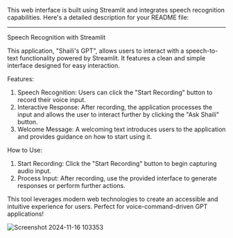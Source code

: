 This web interface is built using Streamlit and integrates speech recognition capabilities. Here's a detailed description for your README file:

---

 Speech Recognition with Streamlit

This application, "Shaili's GPT", allows users to interact with a speech-to-text functionality powered by Streamlit. It features a clean and simple interface designed for easy interaction.

 Features:
1. Speech Recognition: Users can click the "Start Recording" button to record their voice input.
2. Interactive Response: After recording, the application processes the input and allows the user to interact further by clicking the "Ask Shaili" button.
3. Welcome Message: A welcoming text introduces users to the application and provides guidance on how to start using it.

 How to Use:
1. Start Recording: Click the "Start Recording" button to begin capturing audio input.
2. Process Input: After recording, use the provided interface to generate responses or perform further actions.

This tool leverages modern web technologies to create an accessible and intuitive experience for users. Perfect for voice-command-driven GPT applications!


![Screenshot 2024-11-16 103353](https://github.com/user-attachments/assets/e4c11182-e581-4d10-9e0e-9bcc711ead71)
